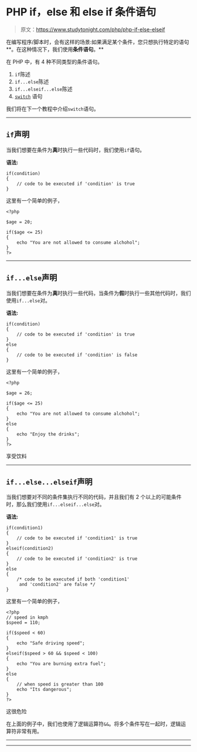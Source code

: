 # PHP if，else 和 else if 条件语句

> 原文：<https://www.studytonight.com/php/php-if-else-elseif>

在编写程序/脚本时，会有这样的场景:如果满足某个条件，您只想执行特定的语句**。在这种情况下，我们使用**条件语句**。**

在 PHP 中，有 4 种不同类型的条件语句。

1.  `if`陈述
2.  `if...else`陈述
3.  `if...elseif...else`陈述
4.  [`switch`](php-switch-statement) 语句

我们将在下一个教程中介绍`switch`语句。

* * *

## `if`声明

当我们想要在条件为**真**时执行一些代码时，我们使用`if`语句。

**语法:**

```
if(condition)
{
    // code to be executed if 'condition' is true
}
```

这里有一个简单的例子，

```
<?php

$age = 20;

if($age <= 25)
{
    echo "You are not allowed to consume alchohol";
}
?>
```

* * *

## `if...else`声明

当我们想要在条件为**真**时执行一些代码，当条件为**假**时执行一些其他代码时，我们使用`if...else`对。

**语法:**

```
if(condition)
{
    // code to be executed if 'condition' is true
}
else 
{
    // code to be executed if 'condition' is false
}
```

这里有一个简单的例子，

```
<?php

$age = 26;

if($age <= 25)
{
    echo "You are not allowed to consume alchohol";
}
else 
{
    echo "Enjoy the drinks";
}
?>
```

享受饮料

* * *

## `if...else...elseif`声明

当我们想要对不同的条件集执行不同的代码，并且我们有 2 个以上的可能条件时，那么我们使用`if...elseif...else`对。

**语法:**

```
if(condition1)
{
    // code to be executed if 'condition1' is true
}
elseif(condition2)
{
    // code to be executed if 'condition2' is true
}
else
{
    /* code to be executed if both 'condition1'
     and 'condition2' are false */
}
```

这里有一个简单的例子，

```
<?php
// speed in kmph
$speed = 110;

if($speed < 60)
{
    echo "Safe driving speed";
}
elseif($speed > 60 && $speed < 100)
{
    echo "You are burning extra fuel";
}
else 
{
    // when speed is greater than 100
    echo "Its dangerous";
}
?>
```

这很危险

在上面的例子中，我们也使用了逻辑运算符`&&`。将多个条件写在一起时，逻辑运算符非常有用。

* * *

* * *